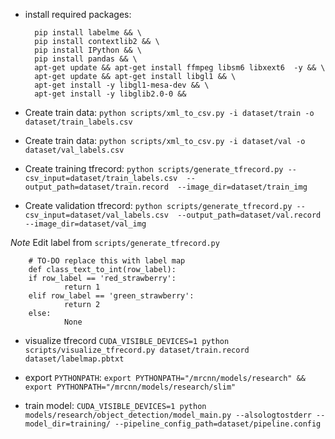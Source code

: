 - install required packages: 

        pip install labelme && \
        pip install contextlib2 && \
        pip install IPython && \
        pip install pandas && \
        apt-get update && apt-get install ffmpeg libsm6 libxext6  -y && \
        apt-get update && apt-get install libgl1 && \
        apt-get install -y libgl1-mesa-dev && \
        apt-get install -y libglib2.0-0 &&

- Create train data: `python scripts/xml_to_csv.py -i dataset/train -o dataset/train_labels.csv`

- Create train data: `python scripts/xml_to_csv.py -i dataset/val -o dataset/val_labels.csv`

- Create training tfrecord: `python scripts/generate_tfrecord.py --csv_input=dataset/train_labels.csv  --output_path=dataset/train.record  --image_dir=dataset/train_img`

- Create validation tfrecord: `python scripts/generate_tfrecord.py --csv_input=dataset/val_labels.csv  --output_path=dataset/val.record  --image_dir=dataset/val_img`

*Note* Edit label from `scripts/generate_tfrecord.py`

        # TO-DO replace this with label map
        def class_text_to_int(row_label):
        if row_label == 'red_strawberry':
                return 1
        elif row_label == 'green_strawberry':
                return 2
        else:
                None

- visualize tfrecord `CUDA_VISIBLE_DEVICES=1 python scripts/visualize_tfrecord.py dataset/train.record dataset/labelmap.pbtxt`

- export `PYTHONPATH`: `export PYTHONPATH="/mrcnn/models/research" && export PYTHONPATH="/mrcnn/models/research/slim"`

- train model: `CUDA_VISIBLE_DEVICES=1 python models/research/object_detection/model_main.py --alsologtostderr --model_dir=training/ --pipeline_config_path=dataset/pipeline.config`